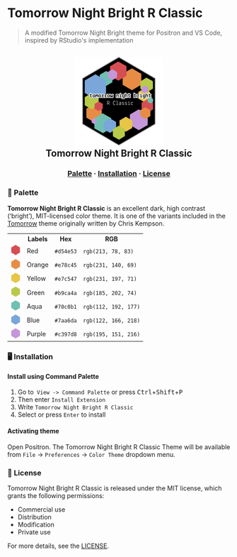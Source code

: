 # Tomorrow Night Bright R Classic
> A modified Tomorrow Night Bright theme for Positron and VS Code, inspired by RStudio's implementation

<h2 align="center">
<img src="assets/logos/logo.png" width="200" alt="Logo"/><br/>
Tomorrow Night Bright R Classic
</h2>

<h3 align="center">
  <a href="https://github.com/gvelasq/tomorrow-night-bright-r-classic#-palette">Palette</a>
·
  <a href="https://github.com/gvelasq/tomorrow-night-bright-r-classic#-installation">Installation</a>
·
  <a href="https://github.com/gvelasq/tomorrow-night-bright-r-classic#-license">License</a>
</h3>

### 🎨 Palette

**Tomorrow Night Bright R Classic** is an excellent dark, high contrast (‘bright’), MIT-licensed color theme. It is one of the variants included in the [Tomorrow](https://github.com/chriskempson/tomorrow-theme) theme originally written by Chris Kempson.

<table>
	<tr>
		<th></th>
		<th>Labels</th>
		<th>Hex</th>
		<th>RGB</th>
	</tr>
	<tr>
		<td><img src="assets/palette/hexes/red.png" width="23"/></td>
		<td>Red</td>
		<td><code>#d54e53</code></td>
		<td><code>rgb(213, 78, 83)</code></td>
	</tr>
	<tr>
		<td><img src="assets/palette/hexes/orange.png" width="23"/></td>
		<td>Orange</td>
		<td><code>#e78c45</code></td>
		<td><code>rgb(231, 140, 69)</code></td>
	</tr>
	<tr>
		<td><img src="assets/palette/hexes/yellow.png" width="23"/></td>
		<td>Yellow</td>
		<td><code>#e7c547</code></td>
		<td><code>rgb(231, 197, 71)</code></td>
	</tr>
	<tr>
		<td><img src="assets/palette/hexes/green.png" width="23"/></td>
		<td>Green</td>
		<td><code>#b9ca4a</code></td>
		<td><code>rgb(185, 202, 74)</code></td>
	</tr>
	<tr>
		<td><img src="assets/palette/hexes/aqua.png" width="23"/></td>
		<td>Aqua</td>
		<td><code>#70c0b1</code></td>
		<td><code>rgb(112, 192, 177)</code></td>
	</tr>
	<tr>
		<td><img src="assets/palette/hexes/blue.png" width="23"/></td>
		<td>Blue</td>
		<td><code>#7aa6da</code></td>
		<td><code>rgb(122, 166, 218)</code></td>
	</tr>
	<tr>
	    <td><img src="assets/palette/hexes/purple.png" width="23"/></td>
		<td>Purple</td>
		<td><code>#c397d8</code></td>
		<td><code>rgb(195, 151, 216)</code></td>
	</tr>
</table>

### 🖥️ Installation

#### Install using Command Palette

1. Go to` View -> Command Palette` or press <kbd>Ctrl</kbd>+<kbd>Shift</kbd>+<kbd>P</kbd>
2. Then enter `Install Extension`
3. Write `Tomorrow Night Bright R Classic`
4. Select or press `Enter` to install

#### Activating theme

Open Positron. The Tomorrow Night Bright R Classic Theme will be available from `File` -> `Preferences` -> `Color Theme` dropdown menu.

### 📜 License

Tomorrow Night Bright R Classic is released under the MIT license, which grants the following permissions:

- Commercial use
- Distribution
- Modification
- Private use

For more details, see the [LICENSE](https://github.com/gvelasq/tomorrow-night-bright-r-classic/blob/main/LICENSE).
